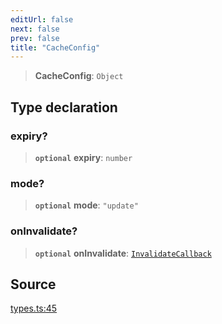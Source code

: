 ```yaml
---
editUrl: false
next: false
prev: false
title: "CacheConfig"
---
```


> **CacheConfig**: `Object`

## Type declaration

### expiry?

> **`optional`** **expiry**: `number`

### mode?

> **`optional`** **mode**: `"update"`

### onInvalidate?

> **`optional`** **onInvalidate**: [`InvalidateCallback`](InvalidateCallback.md)

## Source

[types.ts:45](https://github.com/chord-ts/rpc/blob/d3d88c3/src/types.ts#L45)
